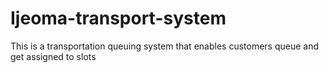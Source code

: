 # Ijeoma-transport-system
This is a transportation queuing system that enables customers queue and get assigned to slots 
